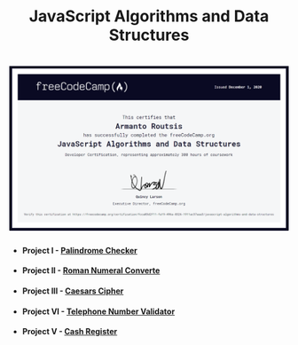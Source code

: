 <h1 align="center">JavaScript Algorithms and Data Structures
</h1>

<h1 align="center">
  <img src="../Assets/Freecodecamp_Data_Structures_and_Algorithms.png"/>
</h1>



* #### Project I - [Palindrome Checker](https://github.com/ArmantoArisRoutsis/FreeCodeCamp/tree/main/JavaScript-Algorithms-and-Data-Structures/Project-01__Palindrome-Checker)
* #### Project II - [Roman Numeral Converte](https://github.com/ArmantoArisRoutsis/FreeCodeCamp/tree/main/JavaScript-Algorithms-and-Data-Structures/Project-02__Roman-Numeral-Converter)
* #### Project III - [Caesars Cipher](https://github.com/ArmantoArisRoutsis/FreeCodeCamp/tree/main/JavaScript-Algorithms-and-Data-Structures/Project-03__Caesars-Cipher)
* #### Project VI - [Telephone Number Validator](https://github.com/ArmantoArisRoutsis/FreeCodeCamp/tree/main/JavaScript-Algorithms-and-Data-Structures/Project-04__Telephone-Number-Validator)
* #### Project V - [Cash Register](https://github.com/ArmantoArisRoutsis/FreeCodeCamp/tree/main/JavaScript-Algorithms-and-Data-Structures/Project-05__Cash-Register)